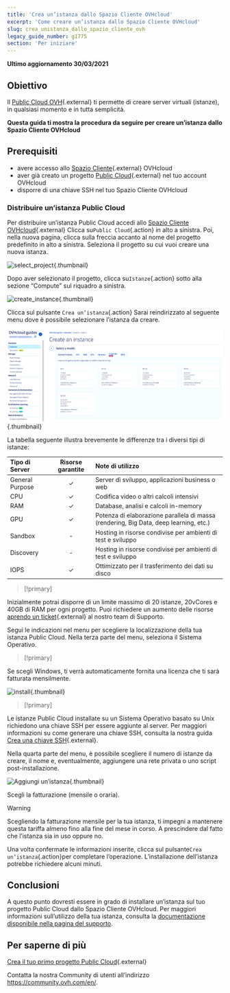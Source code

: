 ```yaml
---
title: 'Crea un’istanza dallo Spazio Cliente OVHcloud'
excerpt: 'Come creare un’istanza dallo Spazio Cliente OVHcloud'
slug: crea_unistanza_dallo_spazio_cliente_ovh
legacy_guide_number: g1775
section: 'Per iniziare'
---
```


**Ultimo aggiornamento 30/03/2021**

## Obiettivo

Il [Public Cloud OVH](https://www.ovhcloud.com/it/public-cloud/){.external} ti permette di creare server virtuali (istanze), in qualsiasi momento e in tutta semplicità.

**Questa guida ti mostra la procedura da seguire per creare un’istanza dallo Spazio Cliente OVHcloud**

## Prerequisiti

* avere accesso allo [Spazio Cliente](https://www.ovh.com/auth/?action=gotomanager&from=https://www.ovh.it/&ovhSubsidiary=it){.external} OVHcloud
* aver già creato un progetto [Public Cloud](https://www.ovhcloud.com/it/public-cloud/){.external} nel tuo account OVHcloud
* disporre di una chiave SSH nel tuo Spazio Cliente OVHcloud

### Distribuire un’istanza Public Cloud

Per distribuire un’istanza Public Cloud accedi allo [Spazio Cliente OVHcloud](https://www.ovh.com/auth/?action=gotomanager&from=https://www.ovh.it/&ovhSubsidiary=it){.external} Clicca su`Public Cloud`{.action} in alto a sinistra. Poi, nella nuova pagina, clicca sulla freccia accanto al nome del progetto predefinito in alto a sinistra. Seleziona il progetto su cui vuoi creare una nuova istanza.

![select_project](images/select_project.png){.thumbnail}

Dopo aver selezionato il progetto, clicca su`Istanze`{.action} sotto alla sezione “Compute” sul riquadro a sinistra.

![create_instance](images/create_instance.png){.thumbnail}

Clicca sul pulsante `Crea un’istanza`{.action} Sarai reindirizzato al seguente menu dove è possibile selezionare l’istanza da creare.

![create_instance1](images/create_instance1-2021.png){.thumbnail}

La tabella seguente illustra brevemente le differenze tra i diversi tipi di istanze:

| Tipo di Server | Risorse garantite | Note di utilizzo |
| :---         |     :---:      |          :--- |
| General Purpose   | ✓     | Server di sviluppo, applicazioni business o web    |
| CPU     | ✓       | Codifica video o altri calcoli intensivi      |
| RAM   | ✓     | Database, analisi e calcoli in-memory    |
| GPU     | ✓       | Potenza di elaborazione parallela di massa (rendering, Big Data, deep learning, etc.)       |
| Sandbox    | -       | Hosting in risorse condivise per ambienti di test e sviluppo      |
| Discovery    | -       | Hosting in risorse condivise per ambienti di test e sviluppo      |
| IOPS   | ✓     | Ottimizzato per il trasferimento dei dati su disco    |

> [!primary]
>
Inizialmente potrai disporre di un limite massimo di 20 istanze, 20vCores e 40GB di RAM per ogni progetto. Puoi richiedere un aumento delle risorse [aprendo un ticket](https://www.ovh.com/manager/dedicated/index.html#/ticket){.external} al nostro team di Supporto.
>


Segui le indicazioni nel menu per scegliere la localizzazione della tua istanza Public Cloud. Nella terza parte del menu, seleziona il Sistema Operativo.

> [!primary]
>
Se scegli Windows, ti verrà automaticamente fornita una licenza che ti sarà fatturata mensilmente.
>

![install](images/os_install.png){.thumbnail}

> [!primary]
>
Le istanze Public Cloud installate su un Sistema Operativo basato su Unix richiedono una chiave SSH per essere aggiunte al server. Per maggiori informazioni su come generare una chiave SSH, consulta la nostra guida [Crea una chiave SSH](https://docs.ovh.com/it/public-cloud/creare-chiave-ssh/){.external}.
>

Nella quarta parte del menu, è possibile scegliere il numero di istanze da creare, il nome e, eventualmente, aggiungere una rete privata o uno script post-installazione. 

![Aggiungi un’istanza](images/configure_instance.png){.thumbnail}

Scegli la fatturazione (mensile o oraria).

> [!warning]
>
>Scegliendo la fatturazione mensile per la tua istanza, ti impegni a mantenere questa tariffa almeno fino alla fine del mese in corso. A prescindere dal fatto che l’istanza sia in uso oppure no.
>


Una volta confermate le informazioni inserite, clicca sul pulsante`Crea un’istanza`{.action}per completare l’operazione. L’installazione dell’istanza potrebbe richiedere alcuni minuti.

## Conclusioni

A questo punto dovresti essere in grado di installare un’istanza sul tuo progetto Public Cloud dallo Spazio Cliente OVHcloud. Per maggiori informazioni sull’utilizzo della tua istanza, consulta la [documentazione disponibile nella pagina del supporto](https://docs.ovh.com/it/public-cloud/).

## Per saperne di più 

[Crea il tuo primo progetto Public Cloud](https://docs.ovh.com/it/public-cloud/crea_il_tuo_primo_progetto_public_cloud/){.external}

Contatta la nostra Community di utenti all’indirizzo <https://community.ovh.com/en/>.